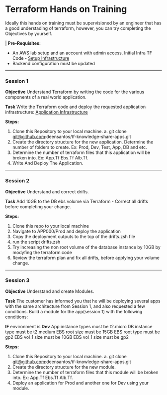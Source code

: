 # Terraform Hands on Training

Ideally this hands on training must be supervisioned by an engineer that has a good understading of terraform, however, you can try completing the Objectives by yourself. 

| **Pre-Requisites:** 
- An AWS lab setup and an account with admin access. Initial Infra TF Code - [Setup Infrastructure ](https://github.com/deensantos/tf-knowledge-share-infra)
- Backend configuration must be updated
------------


### Session 1

**Objective**
Understand Terraform by writing the code for the various components of a real world application.

**Task**
Write the Terraform code and deploy the requested application infrastructure: [Application Infrastructure](https://docs.google.com/spreadsheets/d/1O0_jQfhlU4Ks4g2BzlTGUVUbD1a-67N4sqPr39nnt-Y/edit?usp=sharing "Application") 

**Steps:**

1. Clone this Repository to your local machine. 
    a. git clone git@github.com:deensantos/tf-knowledge-share-apps.git
2. Create the directory structure for the new application. Determine the number of folders to create. Ex: Prod, Dev, Test, App, DB and etc.
3. Determine the number of terraform files that this application will be broken into. Ex: App.Tf Ebs.Tf Alb.Tf.
4. Write And Deploy The Application.

------------


### Session 2

**Objective**
Understand and correct drifts.

**Task**
Add 10GB to the DB ebs volume via Terraform - Correct all drifts before completing your change.

**Steps:**

1. Clone this repo to your local machine
2. Navigate to APP000/Prod and deploy the application
3. Copy the deployment outputs to the top of the drifts.zsh file
4. run the script drifts.zsh
5. Try increasing the non root volume of the database instance by 10GB by modyfing the terraform code
6. Review the terraform plan and fix all drifts, before applying your volume change.

------------


### Session 3

**Objective**
Understand and create Modules.

**Task**
The customer has informed you that he will be deploying several apps with the same architecture from Session 1, and also requested a few conditions.
Build a module for the app(session 1) with the following conditions:

**IF** environment is **Dev**
App instance types must be t2.micro
DB instance type must be t2.medium
EBS root size must be 15GB
EBS root type must be gp2
EBS vol_1 size must be 10GB
EBS vol_1 size must be gp2

**Steps:**

1. Clone this Repository to your local machine. 
    a. git clone git@github.com:deensantos/tf-knowledge-share-apps.git
2. Create the directory structure for the new module. 
3. Determine the number of terraform files that this module will be broken into. Ex: App.Tf Ebs.Tf Alb.Tf.
4. Deploy an application for Prod and another one for Dev using your module.




